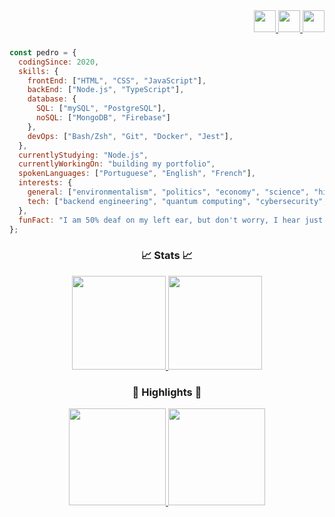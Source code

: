 <!-- BANNER -->
<!--
<div align="center">
  <img src="https://user-images.githubusercontent.com/71517464/132535186-fad120cc-ba91-451e-9cd6-92d867d762e4.gif" align="center">
</div>
-->

<!--
<br>
-->

<!-- ICONS

<div align="center">
  <a href="#">
    <img height="35px" src="https://www.svgrepo.com/show/374171/vscode.svg"/>
  </a>
  <a href="#">
    <img height="35px" src="https://www.svgrepo.com/show/373669/html.svg"/>
  </a>
  <a href="#">
    <img height="35px" src="https://www.svgrepo.com/show/373535/css.svg"/>
  </a>
  <a href="#">
    <img height="35px" src="https://www.svgrepo.com/show/303206/javascript-logo.svg"/>
  </a>
  <a href="#">
    <img height="35px" src="https://www.svgrepo.com/show/303600/typescript-logo.svg"/>
  </a>
  <a href="#">
    <img height="35px" src="https://www.svgrepo.com/show/354119/nodejs-icon.svg"/>
  </a>
  <a href="#">
    <img height="35px" src="https://www.svgrepo.com/show/303301/postgresql-logo.svg"/>
  </a>
  <a href="#">
    <img height="35px" src="https://www.svgrepo.com/show/303548/git-icon-logo.svg"/>
  </a>
  <a href="#">
    <img height="35px" src="https://www.svgrepo.com/show/303210/figma-1-logo.svg"/>
  </a>
</div>




-->
<div align="right">
    <a href="https://www.linkedin.com/in/pedrobarrosdev/" target="_blank">
    <img height="35px" src="https://www.svgrepo.com/show/75820/linkedin.svg"/>
  </a>
  
  <a href="https://t.me/pedrobarrosdev" target="_blank">
    <img height="35px" src="https://www.svgrepo.com/show/349527/telegram.svg"/>
  </a>

  <a href="mailto:contactme@pedrobarros.dev" target="_blank">
    <img height="35px" src="https://upload.wikimedia.org/wikipedia/commons/thumb/4/4e/Mail_%28iOS%29.svg/1200px-Mail_%28iOS%29.svg.png?20141024222707"/>
  </a>
</div>
<h3></h3>

<!-- ABOUT -->
```javascript
const pedro = {
  codingSince: 2020,
  skills: {
    frontEnd: ["HTML", "CSS", "JavaScript"],
    backEnd: ["Node.js", "TypeScript"],
    database: {
      SQL: ["mySQL", "PostgreSQL"],
      noSQL: ["MongoDB", "Firebase"]
    },
    devOps: ["Bash/Zsh", "Git", "Docker", "Jest"],
  },
  currentlyStudying: "Node.js",
  currentlyWorkingOn: "building my portfolio",
  spokenLanguages: ["Portuguese", "English", "French"],
  interests: {
    general: ["environmentalism", "politics", "economy", "science", "history", "entrepreneurship"],
    tech: ["backend engineering", "quantum computing", "cybersecurity", "automation", "blockchain"]
  },
  funFact: "I am 50% deaf on my left ear, but don't worry, I hear just fine... wait, what did you say?"
};
```

<!-- STATS -->

<h3 align="center">📈 Stats 📈</h3>

<div align="center">
  <a href="https://github.com/pedrobarrosdotdev">
    <img height="150px" src="https://github-readme-stats.vercel.app/api?username=pedrobarrosdotdev&show_icons=true&theme=nord&include_all_commits=true&count_private=true&hide_border=false&locale=en&count_private=true&hide_rank=false&custom_title=Pedro's Activity"/>
    <img height="150px" src="https://github-readme-stats.vercel.app/api/top-langs/?username=pedrobarrosdotdev&layout=compact&langs_count=7&theme=nord&hide_border=false&locale=en&custom_title=Technologies"/>
  </a>
</div>
    
<!-- REPOSITORIES -->

<h3 align="center">🌟 Highlights 🌟</h3>

<!-- NORD THEME -->

<!-- height="145px" -->

<div align="center">
  <a href="https://github.com/pedrobarrosdotdev/conceitos-do-nodejs">
    <img height="155px" src="https://github-readme-stats.vercel.app/api/pin/?username=pedrobarrosdotdev&repo=conceitos-do-nodejs&show_owner=false&hide_border=false&theme=nord"/>
  </a>
  <a href="https://github.com/pedrobarrosdotdev/trabalhando-com-middlewares">
    <img height="155px" src="https://github-readme-stats.vercel.app/api/pin/?username=pedrobarrosdotdev&repo=trabalhando-com-middlewares&show_owner=false&hide_border=false&theme=nord"/>
  </a>
</div>

<!-- 
<h2></h2>

<!-- CONTACT 

<div align="center">
    <a href="https://www.linkedin.com/in/pedrobarrosdev/" target="_blank">
    <img height="35px" src="https://www.svgrepo.com/show/75820/linkedin.svg"/>
  </a>
  
  <a href="https://t.me/pedrobarrosdev" target="_blank">
    <img height="35px" src="https://www.svgrepo.com/show/349527/telegram.svg"/>
  </a>

  <a href="mailto:contactme@pedrobarros.dev" target="_blank">
    <img height="35px" src="https://upload.wikimedia.org/wikipedia/commons/thumb/4/4e/Mail_%28iOS%29.svg/1200px-Mail_%28iOS%29.svg.png?20141024222707"/>
  </a>
</div>
-->
